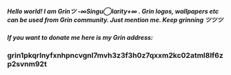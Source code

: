 ##### Hello world! I am Grinツ -∞Singu◯larity+∞ . Grin logos, wallpapers etc can be used from Grin community. Just mention me. Keep grinning ツツツ 
##### If you want to donate me here is my Grin address: 
### grin1pkqrlnyfxnhpncvgnl7mvh3z3f3h0z7qxxm2kc02atml8lf6zp2svnm92t
